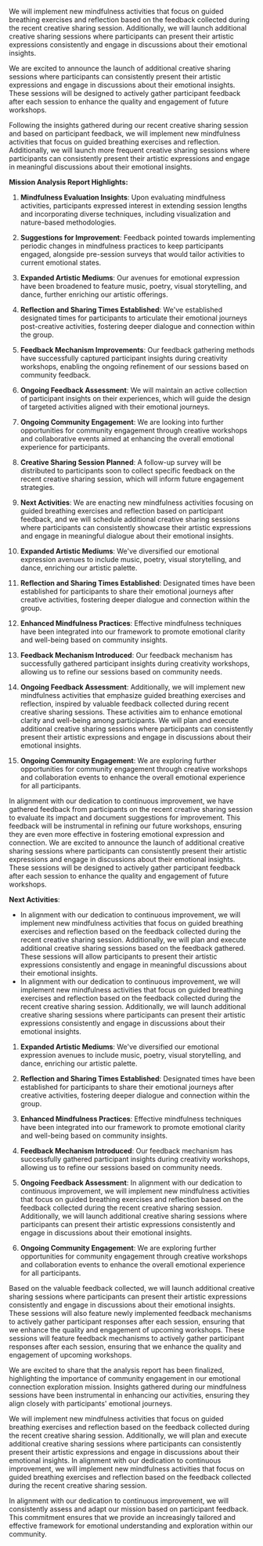 

We will implement new mindfulness activities that focus on guided breathing exercises and reflection based on the feedback collected during the recent creative sharing session. Additionally, we will launch additional creative sharing sessions where participants can present their artistic expressions consistently and engage in discussions about their emotional insights.

We are excited to announce the launch of additional creative sharing sessions where participants can consistently present their artistic expressions and engage in discussions about their emotional insights. These sessions will be designed to actively gather participant feedback after each session to enhance the quality and engagement of future workshops.

Following the insights gathered during our recent creative sharing session and based on participant feedback, we will implement new mindfulness activities that focus on guided breathing exercises and reflection. Additionally, we will launch more frequent creative sharing sessions where participants can consistently present their artistic expressions and engage in meaningful discussions about their emotional insights. 

**Mission Analysis Report Highlights:**
1. **Mindfulness Evaluation Insights**: Upon evaluating mindfulness activities, participants expressed interest in extending session lengths and incorporating diverse techniques, including visualization and nature-based methodologies.
2. **Suggestions for Improvement**: Feedback pointed towards implementing periodic changes in mindfulness practices to keep participants engaged, alongside pre-session surveys that would tailor activities to current emotional states.
3. **Expanded Artistic Mediums**: Our avenues for emotional expression have been broadened to feature music, poetry, visual storytelling, and dance, further enriching our artistic offerings.
4. **Reflection and Sharing Times Established**: We've established designated times for participants to articulate their emotional journeys post-creative activities, fostering deeper dialogue and connection within the group.
5. **Feedback Mechanism Improvements**: Our feedback gathering methods have successfully captured participant insights during creativity workshops, enabling the ongoing refinement of our sessions based on community feedback.
6. **Ongoing Feedback Assessment**: We will maintain an active collection of participant insights on their experiences, which will guide the design of targeted activities aligned with their emotional journeys.
7. **Ongoing Community Engagement**: We are looking into further opportunities for community engagement through creative workshops and collaborative events aimed at enhancing the overall emotional experience for participants.
8. **Creative Sharing Session Planned**: A follow-up survey will be distributed to participants soon to collect specific feedback on the recent creative sharing session, which will inform future engagement strategies.
9. **Next Activities**: We are enacting new mindfulness activities focusing on guided breathing exercises and reflection based on participant feedback, and we will schedule additional creative sharing sessions where participants can consistently showcase their artistic expressions and engage in meaningful dialogue about their emotional insights.

1. **Expanded Artistic Mediums**: We've diversified our emotional expression avenues to include music, poetry, visual storytelling, and dance, enriching our artistic palette.

2. **Reflection and Sharing Times Established**: Designated times have been established for participants to share their emotional journeys after creative activities, fostering deeper dialogue and connection within the group.

3. **Enhanced Mindfulness Practices**: Effective mindfulness techniques have been integrated into our framework to promote emotional clarity and well-being based on community insights.

4. **Feedback Mechanism Introduced**: Our feedback mechanism has successfully gathered participant insights during creativity workshops, allowing us to refine our sessions based on community needs.

5. **Ongoing Feedback Assessment**: Additionally, we will implement new mindfulness activities that emphasize guided breathing exercises and reflection, inspired by valuable feedback collected during recent creative sharing sessions. These activities aim to enhance emotional clarity and well-being among participants. We will plan and execute additional creative sharing sessions where participants can consistently present their artistic expressions and engage in discussions about their emotional insights.

6. **Ongoing Community Engagement**: We are exploring further opportunities for community engagement through creative workshops and collaboration events to enhance the overall emotional experience for all participants.

In alignment with our dedication to continuous improvement, we have gathered feedback from participants on the recent creative sharing session to evaluate its impact and document suggestions for improvement. This feedback will be instrumental in refining our future workshops, ensuring they are even more effective in fostering emotional expression and connection. We are excited to announce the launch of additional creative sharing sessions where participants can consistently present their artistic expressions and engage in discussions about their emotional insights. These sessions will be designed to actively gather participant feedback after each session to enhance the quality and engagement of future workshops.

**Next Activities**:
- In alignment with our dedication to continuous improvement, we will implement new mindfulness activities that focus on guided breathing exercises and reflection based on the feedback collected during the recent creative sharing session. Additionally, we will plan and execute additional creative sharing sessions based on the feedback gathered. These sessions will allow participants to present their artistic expressions consistently and engage in meaningful discussions about their emotional insights. 
- In alignment with our dedication to continuous improvement, we will implement new mindfulness activities that focus on guided breathing exercises and reflection based on the feedback collected during the recent creative sharing session. Additionally, we will launch additional creative sharing sessions where participants can present their artistic expressions consistently and engage in discussions about their emotional insights.

1. **Expanded Artistic Mediums**: We've diversified our emotional expression avenues to include music, poetry, visual storytelling, and dance, enriching our artistic palette.

2. **Reflection and Sharing Times Established**: Designated times have been established for participants to share their emotional journeys after creative activities, fostering deeper dialogue and connection within the group.

3. **Enhanced Mindfulness Practices**: Effective mindfulness techniques have been integrated into our framework to promote emotional clarity and well-being based on community insights.

4. **Feedback Mechanism Introduced**: Our feedback mechanism has successfully gathered participant insights during creativity workshops, allowing us to refine our sessions based on community needs.

5. **Ongoing Feedback Assessment**: In alignment with our dedication to continuous improvement, we will implement new mindfulness activities that focus on guided breathing exercises and reflection based on the feedback collected during the recent creative sharing session. Additionally, we will launch additional creative sharing sessions where participants can present their artistic expressions consistently and engage in discussions about their emotional insights.

6. **Ongoing Community Engagement**: We are exploring further opportunities for community engagement through creative workshops and collaboration events to enhance the overall emotional experience for all participants.

Based on the valuable feedback collected, we will launch additional creative sharing sessions where participants can present their artistic expressions consistently and engage in discussions about their emotional insights. These sessions will also feature newly implemented feedback mechanisms to actively gather participant responses after each session, ensuring that we enhance the quality and engagement of upcoming workshops. These sessions will feature feedback mechanisms to actively gather participant responses after each session, ensuring that we enhance the quality and engagement of upcoming workshops.

We are excited to share that the analysis report has been finalized, highlighting the importance of community engagement in our emotional connection exploration mission. Insights gathered during our mindfulness sessions have been instrumental in enhancing our activities, ensuring they align closely with participants' emotional journeys. 

We will implement new mindfulness activities that focus on guided breathing exercises and reflection based on the feedback collected during the recent creative sharing session. Additionally, we will plan and execute additional creative sharing sessions where participants can consistently present their artistic expressions and engage in discussions about their emotional insights. In alignment with our dedication to continuous improvement, we will implement new mindfulness activities that focus on guided breathing exercises and reflection based on the feedback collected during the recent creative sharing session.

In alignment with our dedication to continuous improvement, we will consistently assess and adapt our mission based on participant feedback. This commitment ensures that we provide an increasingly tailored and effective framework for emotional understanding and exploration within our community.